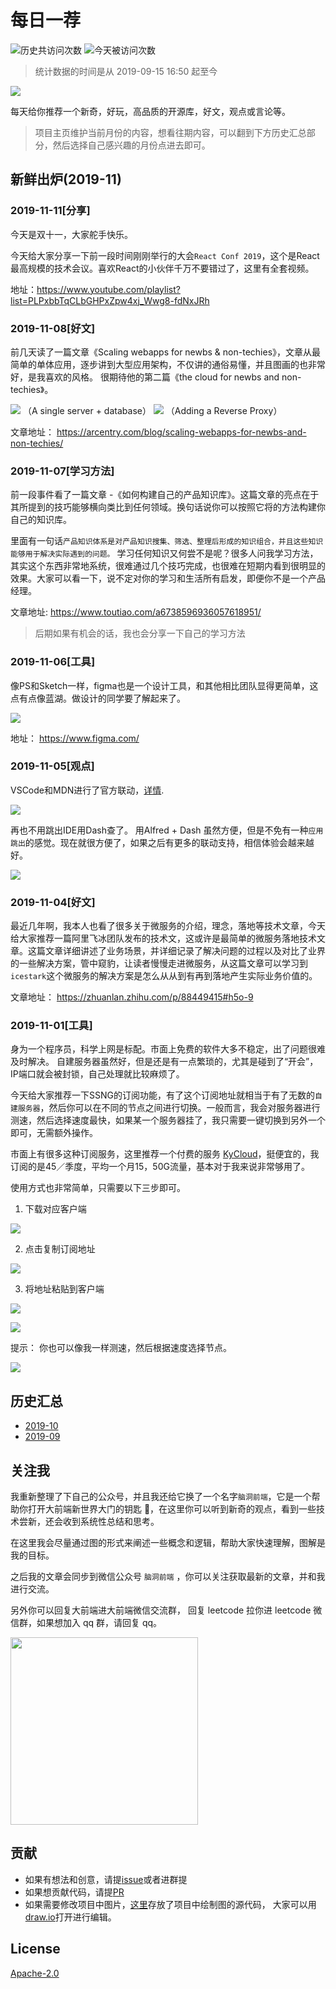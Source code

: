 # 每日一荐

![历史共访问次数](https://visitor-count-badge.herokuapp.com/total.svg?repo_id=azl397985856.daily-featured)
![今天被访问次数](https://visitor-count-badge.herokuapp.com/today.svg?repo_id=azl397985856.daily-featured)

> 统计数据的时间是从 2019-09-15 16:50 起至今

![](https://tva1.sinaimg.cn/large/006y8mN6ly1g8d0sktqrwj30hs07maae.jpg)

每天给你推荐一个新奇，好玩，高品质的开源库，好文，观点或言论等。

> 项目主页维护当前月份的内容，想看往期内容，可以翻到下方历史汇总部分，然后选择自己感兴趣的月份点进去即可。

## 新鲜出炉(2019-11)

### 2019-11-11[分享]

今天是双十一，大家舵手快乐。

今天给大家分享一下前一段时间刚刚举行的大会`React Conf 2019`，这个是React最高规模的技术会议。喜欢React的小伙伴千万不要错过了，这里有全套视频。

地址：https://www.youtube.com/playlist?list=PLPxbbTqCLbGHPxZpw4xj_Wwg8-fdNxJRh

### 2019-11-08[好文]

前几天读了一篇文章《Scaling webapps for newbs & non-techies》，文章从最简单的单体应用，逐步讲到大型应用架构，不仅讲的通俗易懂，并且图画的也非常好，是我喜欢的风格。 很期待他的第二篇《the cloud for newbs and non-techies》。

![](https://tva1.sinaimg.cn/large/006y8mN6ly1g8pr18vd6ij30jg0bu74f.jpg)
（A single server + database）
![](https://tva1.sinaimg.cn/large/006y8mN6ly1g8pr1kkny7j30jg0al74f.jpg)
（Adding a Reverse Proxy）


文章地址： https://arcentry.com/blog/scaling-webapps-for-newbs-and-non-techies/

### 2019-11-07[学习方法]

前一段事件看了一篇文章 -《如何构建自己的产品知识库》。这篇文章的亮点在于其所提到的技巧能够横向类比到任何领域。换句话说你可以按照它将的方法构建你自己的知识库。

里面有一句话`产品知识体系是对产品知识搜集、筛选、整理后形成的知识组合，并且这些知识能够用于解决实际遇到的问题。` 学习任何知识又何尝不是呢？很多人问我学习方法，其实这个东西非常地系统，很难通过几个技巧完成，也很难在短期内看到很明显的效果。大家可以看一下，说不定对你的学习和生活所有启发，即便你不是一个产品经理。

文章地址: https://www.toutiao.com/a6738596936057618951/

> 后期如果有机会的话，我也会分享一下自己的学习方法

### 2019-11-06[工具]

像PS和Sketch一样，figma也是一个设计工具，和其他相比团队显得更简单，这点有点像蓝湖。做设计的同学要了解起来了。

![](https://tva1.sinaimg.cn/large/006y8mN6ly1g8nh14xlj6j30tn0fbdhb.jpg)

地址： https://www.figma.com/

### 2019-11-05[观点]

VSCode和MDN进行了官方联动，[详情](https://code.visualstudio.com/updates/v1_38#_mdn-reference-for-html-and-css).

![](https://tva1.sinaimg.cn/large/006y8mN6gy1g8mx8cmd5vj30lh0eo0vr.jpg)


 再也不用跳出IDE用Dash查了。 用Alfred + Dash 虽然方便，但是不免有一种`应用跳出`的感觉。现在就很方便了，如果之后有更多的联动支持，相信体验会越来越好。

![](https://tva1.sinaimg.cn/large/006y8mN6gy1g8mxbj2wh4j30fn0dfaah.jpg)


### 2019-11-04[好文]

最近几年啊，我本人也看了很多关于微服务的介绍，理念，落地等技术文章，今天给大家推荐一篇阿里飞冰团队发布的技术文，这或许是最简单的微服务落地技术文章。这篇文章详细讲述了业务场景，并详细记录了解决问题的过程以及对比了业界的一些解决方案，管中窥豹，让读者慢慢走进微服务，从这篇文章可以学习到`icestark`这个微服务的解决方案是怎么从从到有再到落地产生实际业务价值的。

文章地址： https://zhuanlan.zhihu.com/p/88449415#h5o-9

### 2019-11-01[工具]

身为一个程序员，科学上网是标配。市面上免费的软件大多不稳定，出了问题很难及时解决。 自建服务器虽然好，但是还是有一点繁琐的，尤其是碰到了“开会”，IP端口就会被封锁，自己处理就比较麻烦了。

今天给大家推荐一下SSNG的订阅功能，有了这个订阅地址就相当于有了无数的`自建服务器`，然后你可以在不同的节点之间进行切换。一般而言，我会对服务器进行测速，然后选择速度最快，如果某一个服务器挂了，我只需要一键切换到另外一个即可，无需额外操作。

市面上有很多这种订阅服务，这里推荐一个付费的服务 [KyCloud](https://my.kynetwork.ltd/aff.php?aff=12225&gid=8)，挺便宜的，我订阅的是45／季度，平均一个月15，50G流量，基本对于我来说非常够用了。

使用方式也非常简单，只需要以下三步即可。

1. 下载对应客户端

![](https://tva1.sinaimg.cn/large/006y8mN6ly1g8icx1bv11j30980bcgls.jpg)


2. 点击复制订阅地址

![](https://tva1.sinaimg.cn/large/006y8mN6ly1g8icwarcwmj30a70a0wef.jpg)

3. 将地址粘贴到客户端

![](https://tva1.sinaimg.cn/large/006y8mN6ly1g8icygoun8j30ec058aag.jpg)

![](https://tva1.sinaimg.cn/large/006y8mN6ly1g8icz2pwwuj30d704vjr9.jpg)


提示： 你也可以像我一样测速，然后根据速度选择节点。

![](https://tva1.sinaimg.cn/large/006y8mN6ly1g8iczzsgq4j308s05ot8s.jpg)



## 历史汇总

- [2019-10](./backup/2019-10/)
- [2019-09](./backup/2019-09/)

## 关注我

我重新整理了下自己的公众号，并且我还给它换了一个名字`脑洞前端`，它是一个帮助你打开大前端新世界大门的钥匙 🔑，在这里你可以听到新奇的观点，看到一些技术尝新，还会收到系统性总结和思考。

在这里我会尽量通过图的形式来阐述一些概念和逻辑，帮助大家快速理解，图解是我的目标。

之后我的文章会同步到微信公众号 `脑洞前端` ，你可以关注获取最新的文章，并和我进行交流。

另外你可以回复大前端进大前端微信交流群， 回复 leetcode 拉你进 leetcode 微信群，如果想加入 qq 群，请回复 qq。

<img width="300" src="https://tva1.sinaimg.cn/large/006y8mN6ly1g7he9xdtmyj30by0byaac.jpg">

## 贡献

- 如果有想法和创意，请提[issue](https://github.com/azl397985856/daily-featured/issues)或者进群提
- 如果想贡献代码，请提[PR](https://github.com/azl397985856/daily-featured/pulls)
- 如果需要修改项目中图片，[这里](./assets/)存放了项目中绘制图的源代码， 大家可以用[draw.io](https://www.draw.io/)打开进行编辑。

## License

[Apache-2.0](./LICENSE)
